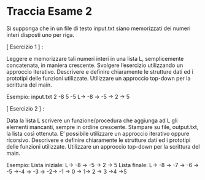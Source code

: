 # Traccia Esame 2

Si supponga che in un file di testo input.txt siano memorizzati dei numeri interi disposti uno per
riga.

[ Esercizio 1 ] :

Leggere e memorizzare tali numeri interi in una lista L, semplicemente concatenata, in
maniera crescente.
Svolgere l’esercizio utilizzando un approccio iterativo.
Descrivere e definire chiaramente le strutture dati ed i prototipi delle funzioni utilizzate.
Utilizzare un approccio top-down per la scrittura del main.

Esempio:
input.txt
2
-8
5
-5
L→ -8 → -5 → 2 → 5

[ Esercizio 2 ] :

Data la lista L scrivere un funzione/procedura che aggiunga ad L gli elementi mancanti,
sempre in ordine crescente. Stampare su file, output.txt, la lista così ottenuta.
E’ possibile utilizzare un approccio iterativo oppure ricorsivo.
Descrivere e definire chiaramente le strutture dati ed i prototipi delle funzioni utilizzate.
Utilizzare un approccio top-down per la scrittura del main.


Esempio:
Lista iniziale: L→ -8 → -5 → 2 → 5
Lista finale: L→ -8 → -7 → -6 → -5 →-4 → -3 → -2→ -1 → 0 → 1→ 2 → 3 →4 →5
